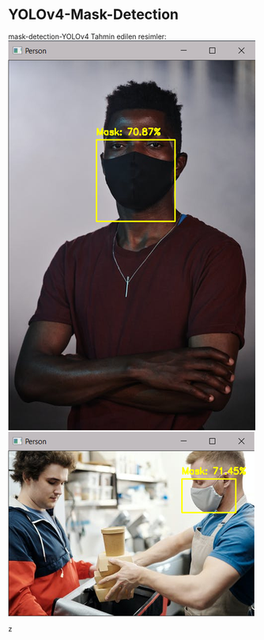 # YOLOv4-Mask-Detection
 mask-detection-YOLOv4
Tahmin edilen resimler: 
![prediction](code/img1.png)
![prediction](code/img.png)

z
